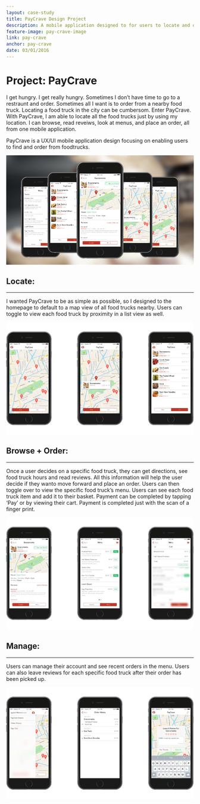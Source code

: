 ```yaml
---
layout: case-study
title: PayCrave Design Project
description: A mobile application designed to for users to locate and order from foodtrucks. Project included mobile application design.
feature-image: pay-crave-image
link: pay-crave
anchor: pay-crave
date: 03/01/2016
---
```


# Project: PayCrave

I get hungry. I get really hungry. Sometimes I don’t have time to go to a restraunt and order. Sometimes all I want is to order from a nearby food truck. Locating a food truck in the city can be cumbersom. Enter PayCrave. With PayCrave, I am able to locate all the food trucks just by using my location. I can browse, read reveiws, look at menus, and place an order, all from one mobile application.


PayCrave is a UX/UI mobile application design focusing on enabling users to find and order from foodtrucks.

!["Pay-Crave-Hero"](/assets/images/phone-stack.png)

## Locate:
---

I wanted PayCrave to be as simple as possible, so I designed to the homepage to default to a map view of all food trucks nearby. Users can toggle to view each food truck by proximity in a list view as well. 

!["paycrave-locate"](/assets/images/paycrave-locate.png)

## Browse + Order:
---

Once a user decides on a specific food truck, they can get directions, see food truck hours and read reviews. All this information will help the user decide if they wanto move forward and place an order. Users can then toggle over to view the specific food truck’s menu. Users can see each food truck item and add it to their basket. Payment can be completed by tapping ‘Pay’ or by viewing their cart. Payment is completed just with the scan of a finger print.

!["paycrave-order](/assets/images/paycrave-order.png)

## Manage:
---

Users can manage their account and see recent orders in the menu. Users can also leave reviews for each specific food truck after their order has been picked up.

!["paycrave-manage](/assets/images/paycrave-manage.png)